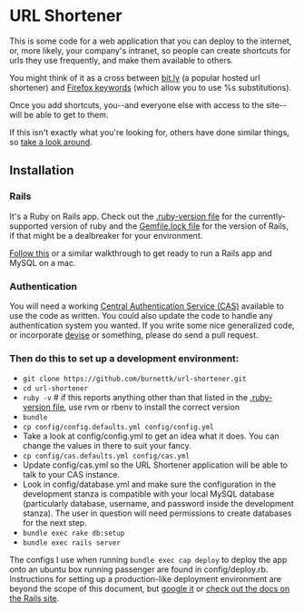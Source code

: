# URL Shortener

This is some code for a web application that you can deploy to the internet, or, more likely, your company's intranet, so people can create shortcuts for urls they use frequently, and make them available to others.

You might think of it as a cross between [bit.ly](http://bit.ly) (a popular hosted url shortener) and [Firefox keywords](http://support.mozilla.com/en-US/kb/Smart%20keywords) (which allow you to use %s substitutions).

Once you add shortcuts, you--and everyone else with access to the site--will be able to get to them.

If this isn't exactly what you're looking for, others have done similar things, so [take a look around](https://www.google.com/search?q=open+source+url+shortener).

## Installation

### Rails

It's a Ruby on Rails app. Check out the [.ruby-version file](.ruby-version) for the currently-supported version of ruby and the [Gemfile.lock file](Gemfile.lock) for the version of Rails, if that might be a dealbreaker for your environment.

[Follow this](http://railsapps.github.io/installrubyonrails-mac.html) or a similar walkthrough to get ready to run a Rails app and MySQL on a mac.

### Authentication

You will need a working [Central Authentication Service (CAS)](http://en.wikipedia.org/wiki/Central_Authentication_Service) available to use the code as written. You could also update the code to handle any authentication system you wanted. If you write some nice generalized code, or incorporate [devise](https://github.com/plataformatec/devise) or something, please do send a pull request.

### Then do this to set up a development environment:

 * `git clone https://github.com/burnettk/url-shortener.git`
 * `cd url-shortener`
 * `ruby -v` # if this reports anything other than that listed in the [.ruby-version file](.ruby-version), use rvm or rbenv to install the correct version
 * `bundle`
 * `cp config/config.defaults.yml config/config.yml`
 * Take a look at config/config.yml to get an idea what it does. You can change the values in there to suit your fancy.
 * `cp config/cas.defaults.yml config/cas.yml`
 * Update config/cas.yml so the URL Shortener application will be able to talk to your CAS instance.
 * Look in config/database.yml and make sure the configuration in the development stanza is compatible with your local MySQL database (particularly database, username, and password inside the development stanza). The user in question will need permissions to create databases for the next step.
 * `bundle exec rake db:setup`
 * `bundle exec rails server`

 The configs I use when running `bundle exec cap deploy` to deploy the app onto an ubuntu box running passenger are found in config/deploy.rb. Instructions for setting up a production-like deployment environment are beyond the scope of this document, but [google it](https://www.google.com/search?q=deploy+rails+app) or [check out the docs on the Rails site](http://rubyonrails.org/deploy).
